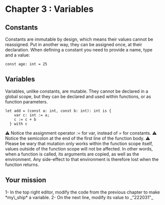 # Chapter 3 : Variables

<dialog character="mechanics">Seems like you have locked-in the parameters. You should unlock them so we can later change the ship configuration if need be.</dialog>

## Constants

Constants are immutable by design, which means their values cannot be reassigned. Put in another way, they can be assigned once, at their declaration. When defining a constant you need to provide a name, type and a value:

```
const age: int = 25
```

## Variables

Variables, unlike constants, are mutable. They cannot be declared in a global scope, but they can be declared and used within functions, or as function parameters.

```
let add = (const a: int, const b: int): int is {
    var c: int := a;
    c := c + b
  } with c
```

⚠️ Notice the assignment operator _:=_ for var, instead of _=_ for constants.
⚠️ Notice the semicolon at the end of the first line of the function body.
⚠️ Please be wary that mutation only works within the function scope itself, values outside of the function scope will not be affected. In other words, when a function is called, its arguments are copied, as well as the environment. Any side-effect to that environment is therefore lost when the function returns.

## Your mission

<!-- prettier-ignore -->1- In the top right editor, modify the code from the previous chapter to make *my\_ship* a variable.

<!-- prettier-ignore -->2- On the next line, modify its value to _"222031"_

